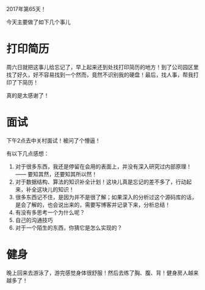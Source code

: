 2017年第65天！

今天主要做了如下几个事儿

# 打印简历

周六日就把这事儿给忘记了，早上起来还到处找打印简历的地方！到了公司园区里找了好久，好不容易找到一个然而，竟然不识别我的硬盘！最后，找人事，帮我打印了下简历！

真的是太感谢了！

# 面试

下午2点去中关村面试！被问了个懵逼！

有以下几点感想：

1. 对于很多东西，我还是停留在会用的表面上，并没有深入研究过内部原理！—— 要知其然，还要知其所以然！
2. 对于数据结构、算法的知识补全计划！这块儿真是忘记的差不多了，行动起来，补全这块儿的知识！
3. 很多东西记不住，是因为并不是很了解；如果深入的分析过这个源码库的话，是会了解的，也会说出来的，需要写博客并记录下来，分析总结！
4. 有没有多思考一个为什么呢？
5. 自己的沟通技巧
6. 对于一个陌生的东西，你猜它是怎么实现的？

# 健身

晚上回来去游泳了，游完感觉身体很舒服！然后去练了胸、腹、背！健身房人越来越多了！



